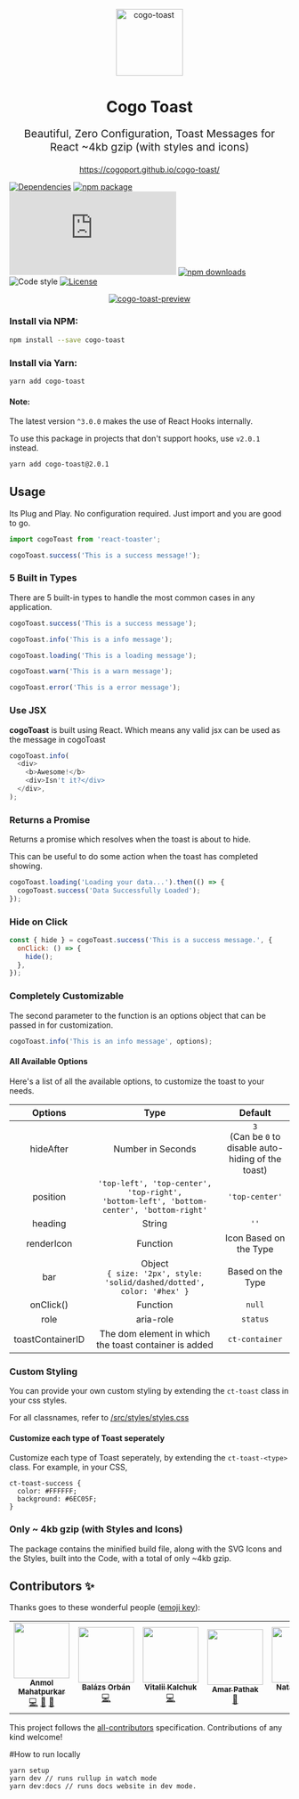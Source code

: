 <p align="center"><a href="https://cogoport.github.io/cogo-toast/" target="_blank"><img src="https://cogoport.github.io/cogo-toast/meta/android-chrome-96x96.png" alt="cogo-toast" title="cogo-toast" width="120"></a></p>
<h1 align="center">Cogo Toast</h1>
<p align="center" style="font-size: 1.2rem;">Beautiful, Zero Configuration, Toast Messages for React ~4kb gzip (with styles and icons)</p>
<p align="center"><a href="https://cogoport.github.io/cogo-toast/">https://cogoport.github.io/cogo-toast/</a></p>

[![Dependencies](https://img.shields.io/david/Cogoport/cogo-toast.svg)](https://david-dm.org/Cogoport/cogo-toast.svg)
[![npm package](https://img.shields.io/npm/v/cogo-toast/latest.svg)](https://www.npmjs.com/package/cogo-toast)
[![Small size](https://img.badgesize.io/https://unpkg.com/cogo-toast/dist/index.js?compression=gzip)](https://unpkg.com/cogo-toast/dist/index.js)
[![npm downloads](https://img.shields.io/npm/dm/cogo-toast.svg)](https://www.npmjs.com/package/cogo-toast)
![Code style](https://img.shields.io/badge/code_style-prettier-ff69b4.svg)
[![License](https://img.shields.io/npm/l/@xstyled/styled-components.svg)](https://github.com/Cogoport/cogo-toast/blob/master/LICENSE)

<p align="center">
<a href="https://cogoport.github.io/cogo-toast/" target="_blank"><img src="docs/public/images/preview.gif" alt="cogo-toast-preview" title="cogo-toast-preview"></a>
</p>

### Install via NPM:

```bash
npm install --save cogo-toast
```

### Install via Yarn:

```bash
yarn add cogo-toast
```

#### Note:

The latest version `^3.0.0` makes the use of React Hooks internally.

To use this package in projects that don't support hooks, use `v2.0.1` instead.

```bash
yarn add cogo-toast@2.0.1
```

## Usage

Its Plug and Play. No configuration required. Just import and you are good to go.

```javascript
import cogoToast from 'react-toaster';

cogoToast.success('This is a success message!');
```

### 5 Built in Types

There are 5 built-in types to handle the most common cases in any application.

```javascript
cogoToast.success('This is a success message');

cogoToast.info('This is a info message');

cogoToast.loading('This is a loading message');

cogoToast.warn('This is a warn message');

cogoToast.error('This is a error message');
```

### Use JSX

**cogoToast** is built using React. Which means any valid jsx can be used as the message in cogoToast

```javascript
cogoToast.info(
  <div>
    <b>Awesome!</b>
    <div>Isn't it?</div>
  </div>,
);
```

### Returns a Promise

Returns a promise which resolves when the toast is about to hide.

This can be useful to do some action when the toast has completed showing.

```javascript
cogoToast.loading('Loading your data...').then(() => {
  cogoToast.success('Data Successfully Loaded');
});
```

### Hide on Click

```javascript
const { hide } = cogoToast.success('This is a success message.', {
  onClick: () => {
    hide();
  },
});
```

### Completely Customizable

The second parameter to the function is an options object that can be passed in for customization.

```javascript
cogoToast.info('This is an info message', options);
```

#### All Available Options

Here's a list of all the available options, to customize the toast to your needs.

|    Options    |                                               Type                                               |                          Default                           |
| :-----------: | :----------------------------------------------------------------------------------------------: | :--------------------------------------------------------: |
|   hideAfter   |                                        Number in Seconds                                         | `3` <br />(Can be `0` to disable auto-hiding of the toast) |
|   position    | `'top-left', 'top-center', 'top-right',` <br /> `'bottom-left', 'bottom-center', 'bottom-right'` |                       `'top-center'`                       |
|    heading    |                                              String                                              |                            `''`                            |
|  renderIcon   |                                       Function<ReactNode>                                        |                   Icon Based on the Type                   |
|      bar      |           Object <br /> `{ size: '2px', style: 'solid/dashed/dotted', color: '#hex' }`           |                     Based on the Type                      |
| onClick() |                                             Function                                             |                           `null`                           |
| role |                                             aria-role                                             |                           `status`                           |
| toastContainerID |                   The dom element in which the toast container is added                                         |                           `ct-container`                           |

### Custom Styling

You can provide your own custom styling by extending the `ct-toast` class in your css styles.

For all classnames, refer to [/src/styles/styles.css](/src/styles/styles.css)

#### Customize each type of Toast seperately

Customize each type of Toast seperately, by extending the `ct-toast-<type>` class. For example, in your CSS,

```
ct-toast-success {
  color: #FFFFFF;
  background: #6EC05F;
}
```

### Only ~ 4kb gzip (with Styles and Icons)

The package contains the minified build file, along with the SVG Icons and the Styles, built into the Code, with a total of only ~4kb gzip.

## Contributors ✨

Thanks goes to these wonderful people ([emoji key](https://allcontributors.org/docs/en/emoji-key)):

<!-- ALL-CONTRIBUTORS-LIST:START - Do not remove or modify this section -->
<!-- prettier-ignore-start -->
<!-- markdownlint-disable -->
<table>
  <tr>
    <td align="center"><a href="https://github.com/anmolmahatpurkar"><img src="https://avatars2.githubusercontent.com/u/36692003?v=4?s=100" width="100px;" alt=""/><br /><sub><b>Anmol Mahatpurkar</b></sub></a><br /><a href="https://github.com/Cogoport/cogo-toast/commits?author=anmolmahatpurkar" title="Code">💻</a> <a href="#design-anmolmahatpurkar" title="Design">🎨</a> <a href="https://github.com/Cogoport/cogo-toast/commits?author=anmolmahatpurkar" title="Documentation">📖</a></td>
    <td align="center"><a href="https://balazsorban.com"><img src="https://avatars1.githubusercontent.com/u/18369201?v=4?s=100" width="100px;" alt=""/><br /><sub><b>Balázs Orbán</b></sub></a><br /><a href="https://github.com/Cogoport/cogo-toast/commits?author=balazsorban44" title="Code">💻</a></td>
    <td align="center"><a href="https://github.com/Keaws"><img src="https://avatars1.githubusercontent.com/u/5289466?v=4?s=100" width="100px;" alt=""/><br /><sub><b>Vitalii Kalchuk</b></sub></a><br /><a href="https://github.com/Cogoport/cogo-toast/commits?author=Keaws" title="Code">💻</a></td>
    <td align="center"><a href="http://www.apathak.com"><img src="https://avatars1.githubusercontent.com/u/24917309?v=4?s=100" width="100px;" alt=""/><br /><sub><b>Amar Pathak</b></sub></a><br /><a href="https://github.com/Cogoport/cogo-toast/commits?author=amarpathak" title="Documentation">📖</a></td>
    <td align="center"><a href="https://github.com/nataly87s"><img src="https://avatars2.githubusercontent.com/u/7895237?s=460&v=4?s=100" width="100px;" alt=""/><br /><sub><b>Nataly Shrits</b></sub></a><br /><a href="https://github.com/Cogoport/cogo-toast/commits?author=nataly87s" title="Code">💻</a></td>
    <td align="center"><a href="https://hannadrehman.com/"><img src="https://avatars.githubusercontent.com/u/23405869?v=4?s=100" width="100px;" alt=""/><br /><sub><b>hannad rehman</b></sub></a><br /><a href="https://github.com/Cogoport/cogo-toast/commits?author=hannadrehman" title="Code">💻</a></td>
    <td align="center"><a href="https://www.kartikhedau.in/"><img src="https://avatars.githubusercontent.com/u/35377972?v=4?s=100" width="100px;" alt=""/><br /><sub><b>Kartik Hedau</b></sub></a><br /><a href="https://github.com/Cogoport/cogo-toast/commits?author=hedaukartik" title="Code">💻</a> <a href="#content-hedaukartik" title="Content">🖋</a> <a href="#design-hedaukartik" title="Design">🎨</a> <a href="https://github.com/Cogoport/cogo-toast/commits?author=hedaukartik" title="Documentation">📖</a> <a href="#example-hedaukartik" title="Examples">💡</a></td>
  </tr>
</table>

<!-- markdownlint-restore -->
<!-- prettier-ignore-end -->

<!-- ALL-CONTRIBUTORS-LIST:END -->

This project follows the [all-contributors](https://github.com/all-contributors/all-contributors) specification. Contributions of any kind welcome!


#How to run locally 
```
yarn setup
yarn dev // runs rullup in watch mode
yarn dev:docs // runs docs website in dev mode.
```
